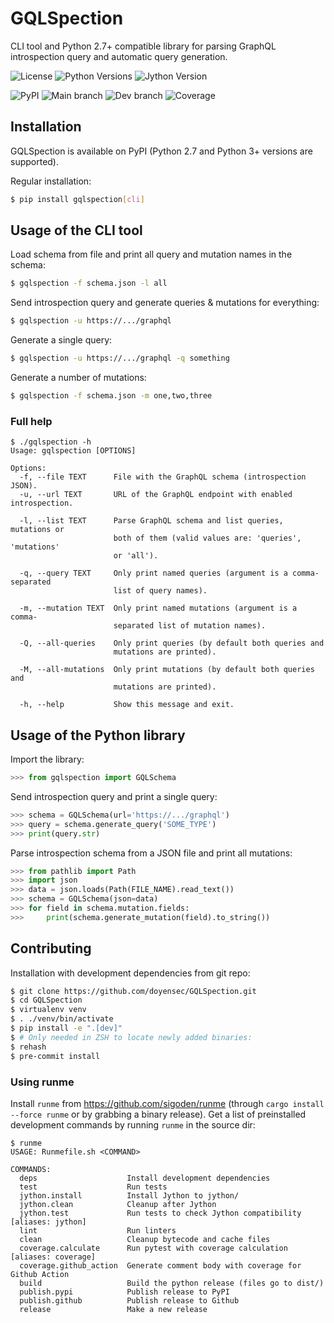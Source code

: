 # GQLSpection

CLI tool and Python 2.7+ compatible library for parsing GraphQL introspection query and automatic query generation.

![License](https://img.shields.io/github/license/doyensec/gqlspection?style=for-the-badge)
![Python Versions](https://img.shields.io/pypi/pyversions/gqlspection?style=for-the-badge)
![Jython Version](https://img.shields.io/badge/Jython%20%28lib%20only%29-2.7.3-success?style=for-the-badge)


![PyPI](https://img.shields.io/pypi/v/gqlspection?style=for-the-badge)
![Main branch](https://img.shields.io/github/actions/workflow/status/doyensec/gqlspection/Release.yml?style=for-the-badge&label=main%20branch)
![Dev branch](https://img.shields.io/github/actions/workflow/status/doyensec/gqlspection/QA.yml?branch=dev&style=for-the-badge&label=dev%20branch)
![Coverage](https://img.shields.io/endpoint?url=https://raw.githubusercontent.com/doyensec/GQLSpection/coverage-badge/coverage.json&style=for-the-badge)

## Installation

GQLSpection is available on PyPI (Python 2.7 and Python 3+ versions are supported).

Regular installation:

```bash
$ pip install gqlspection[cli]
```

## Usage of the CLI tool

Load schema from file and print all query and mutation names in the schema:

```bash
$ gqlspection -f schema.json -l all
```

Send introspection query and generate queries & mutations for everything:

```bash
$ gqlspection -u https://.../graphql
```

Generate a single query:

```bash
$ gqlspection -u https://.../graphql -q something
```

Generate a number of mutations:

```bash
$ gqlspection -f schema.json -m one,two,three
```

### Full help

```
$ ./gqlspection -h
Usage: gqlspection [OPTIONS]

Options:
  -f, --file TEXT      File with the GraphQL schema (introspection JSON).
  -u, --url TEXT       URL of the GraphQL endpoint with enabled introspection.

  -l, --list TEXT      Parse GraphQL schema and list queries, mutations or
                       both of them (valid values are: 'queries', 'mutations'
                       or 'all').

  -q, --query TEXT     Only print named queries (argument is a comma-separated
                       list of query names).

  -m, --mutation TEXT  Only print named mutations (argument is a comma-
                       separated list of mutation names).

  -Q, --all-queries    Only print queries (by default both queries and
                       mutations are printed).

  -M, --all-mutations  Only print mutations (by default both queries and
                       mutations are printed).

  -h, --help           Show this message and exit.
```

## Usage of the Python library

Import the library:

```python
>>> from gqlspection import GQLSchema
```

Send introspection query and print a single query:

```python
>>> schema = GQLSchema(url='https://.../graphql')
>>> query = schema.generate_query('SOME_TYPE')
>>> print(query.str)
```

Parse introspection schema from a JSON file and print all mutations:

```python
>>> from pathlib import Path
>>> import json
>>> data = json.loads(Path(FILE_NAME).read_text())
>>> schema = GQLSchema(json=data)
>>> for field in schema.mutation.fields:
>>>     print(schema.generate_mutation(field).to_string())
```

## Contributing

Installation with development dependencies from git repo:

```bash
$ git clone https://github.com/doyensec/GQLSpection.git
$ cd GQLSpection
$ virtualenv venv
$ . ./venv/bin/activate
$ pip install -e ".[dev]"
$ # Only needed in ZSH to locate newly added binaries:
$ rehash
$ pre-commit install
```

### Using runme

Install `runme` from https://github.com/sigoden/runme (through `cargo install --force runme` or by grabbing a binary
release). Get a list of preinstalled development commands by running `runme` in the source dir:

```commandline
$ runme
USAGE: Runmefile.sh <COMMAND>

COMMANDS:
  deps                    Install development dependencies
  test                    Run tests
  jython.install          Install Jython to jython/
  jython.clean            Cleanup after Jython
  jython.test             Run tests to check Jython compatibility [aliases: jython]
  lint                    Run linters
  clean                   Cleanup bytecode and cache files
  coverage.calculate      Run pytest with coverage calculation [aliases: coverage]
  coverage.github_action  Generate comment body with coverage for Github Action
  build                   Build the python release (files go to dist/)
  publish.pypi            Publish release to PyPI
  publish.github          Publish release to Github
  release                 Make a new release
```
